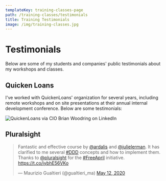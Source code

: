 ```yaml
---
templateKey: training-classes-page
path: /training-classes/testimonials
title: Training Testimonials
image: /img/training-classes.jpg
---
```

# Testimonials

Below are some of my students and companies' public testimonials about my workshops and classes.

## Quicken Loans

I've worked with QuickenLoans' organization for several years, including remote workshops and on site presentations at their annual internal development conference. Below are some testimonials:

![QuickenLoans via CIO Brian Woodring on LinkedIn](/img/brian-woodring-quicken-linkedin.png)

## Pluralsight

<blockquote class="twitter-tweet"><p lang="en" dir="ltr">Fantastic and effective course by <a href="https://twitter.com/ardalis?ref_src=twsrc%5Etfw">@ardalis</a> and <a href="https://twitter.com/julielerman?ref_src=twsrc%5Etfw">@julielerman</a>. It has clarified to me several <a href="https://twitter.com/hashtag/DDD?src=hash&amp;ref_src=twsrc%5Etfw">#DDD</a> concepts and how to implement them. Thanks to <a href="https://twitter.com/pluralsight?ref_src=twsrc%5Etfw">@pluralsight</a> for the <a href="https://twitter.com/hashtag/FreeApril?src=hash&amp;ref_src=twsrc%5Etfw">#FreeApril</a> initiative. <a href="https://t.co/iybhE56VKo">https://t.co/iybhE56VKo</a></p>&mdash; Maurizio Gualtieri (@gualtieri_ma) <a href="https://twitter.com/gualtieri_ma/status/1260125331597516802?ref_src=twsrc%5Etfw">May 12, 2020</a></blockquote> <script async src="https://platform.twitter.com/widgets.js" charset="utf-8"></script>

